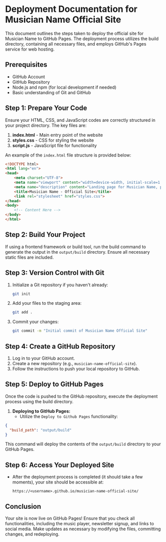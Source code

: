 # Deployment Documentation for Musician Name Official Site

This document outlines the steps taken to deploy the official site for Musician Name to GitHub Pages. The deployment process utilizes the build directory, containing all necessary files, and employs GitHub's Pages service for web hosting.

## Prerequisites

- GitHub Account
- GitHub Repository
- Node.js and npm (for local development if needed)
- Basic understanding of Git and GitHub

## Step 1: Prepare Your Code

Ensure your HTML, CSS, and JavaScript codes are correctly structured in your project directory. The key files are:

1. **index.html** - Main entry point of the website
2. **styles.css** - CSS for styling the website
3. **script.js** - JavaScript file for functionality

An example of the `index.html` file structure is provided below:

```html
<!DOCTYPE html>
<html lang="en">
<head>
    <meta charset="UTF-8">
    <meta name="viewport" content="width=device-width, initial-scale=1.0">
    <meta name="description" content="Landing page for Musician Name, promoting brand and music.">
    <title>Musician Name - Official Site</title>
    <link rel="stylesheet" href="styles.css">
</head>
<body>
    <!-- Content Here -->
</body>
</html>
```

## Step 2: Build Your Project

If using a frontend framework or build tool, run the build command to generate the output in the `output/build` directory. Ensure all necessary static files are included.

## Step 3: Version Control with Git

1. Initialize a Git repository if you haven't already:
   ```bash
   git init
   ```

2. Add your files to the staging area:
   ```bash
   git add .
   ```

3. Commit your changes:
   ```bash
   git commit -m "Initial commit of Musician Name Official Site"
   ```

## Step 4: Create a GitHub Repository

1. Log in to your GitHub account.
2. Create a new repository (e.g., `musician-name-official-site`).
3. Follow the instructions to push your local repository to GitHub.

## Step 5: Deploy to GitHub Pages

Once the code is pushed to the GitHub repository, execute the deployment process using the build directory.

1. **Deploying to GitHub Pages:**
   - Utilize the `Deploy to Github Pages` functionality:
   
```json
{
  "build_path": "output/build"
}
```
   
This command will deploy the contents of the `output/build` directory to your GitHub Pages.

## Step 6: Access Your Deployed Site

- After the deployment process is completed (it should take a few moments), your site should be accessible at:
  ```
  https://<username>.github.io/musician-name-official-site/
  ```

## Conclusion

Your site is now live on GitHub Pages! Ensure that you check all functionalities, including the music player, newsletter signup, and links to social media. Make updates as necessary by modifying the files, committing changes, and redeploying.
